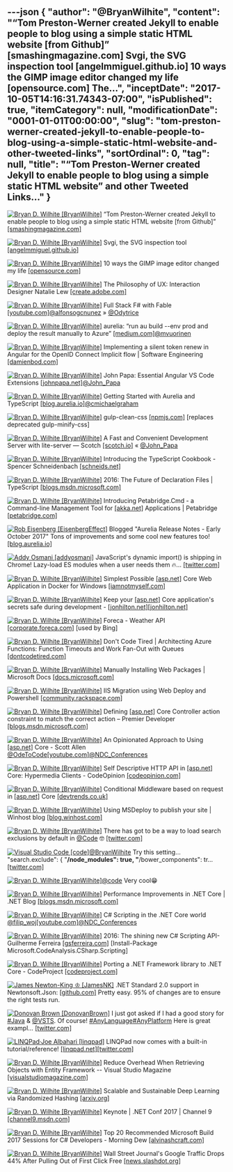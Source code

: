 ---json
{
  "author": "@BryanWilhite",
  "content": "“Tom Preston-Werner created Jekyll to enable people to blog using a simple static HTML website [from Github]” [smashingmagazine.com] Svgi, the SVG inspection tool [angelmmiguel.github.io] 10 ways the GIMP image editor changed my life [opensource.com] The...",
  "inceptDate": "2017-10-05T14:16:31.74343-07:00",
  "isPublished": true,
  "itemCategory": null,
  "modificationDate": "0001-01-01T00:00:00",
  "slug": "tom-preston-werner-created-jekyll-to-enable-people-to-blog-using-a-simple-static-html-website-and-other-tweeted-links",
  "sortOrdinal": 0,
  "tag": null,
  "title": "“Tom Preston-Werner created Jekyll to enable people to blog using a simple static HTML website” and other Tweeted Links…"
}
---

[<img alt="Bryan D. Wilhite [BryanWilhite]" src="https://songhay.blob.core.windows.net/shared-social-twitter/BryanWilhite.jpeg">](http://t.co/UNdqV0Z1zz "Bryan D. Wilhite [BryanWilhite]") “Tom Preston-Werner created Jekyll to enable people to blog using a simple static HTML website [from Github]” [[smashingmagazine.com]](https://www.smashingmagazine.com/2014/08/build-blog-jekyll-github-pages/)

[<img alt="Bryan D. Wilhite [BryanWilhite]" src="https://songhay.blob.core.windows.net/shared-social-twitter/BryanWilhite.jpeg">](http://t.co/UNdqV0Z1zz "Bryan D. Wilhite [BryanWilhite]") Svgi, the SVG inspection tool [[angelmmiguel.github.io]](https://angelmmiguel.github.io/svgi/)

[<img alt="Bryan D. Wilhite [BryanWilhite]" src="https://songhay.blob.core.windows.net/shared-social-twitter/BryanWilhite.jpeg">](http://t.co/UNdqV0Z1zz "Bryan D. Wilhite [BryanWilhite]") 10 ways the GIMP image editor changed my life [[opensource.com]](https://opensource.com/article/17/6/gimp-10-ways)

[<img alt="Bryan D. Wilhite [BryanWilhite]" src="https://songhay.blob.core.windows.net/shared-social-twitter/BryanWilhite.jpeg">](http://t.co/UNdqV0Z1zz "Bryan D. Wilhite [BryanWilhite]") The Philosophy of UX: Interaction Designer Natalie Lew [[create.adobe.com]](http://create.adobe.com/2017/6/3/the_philosophy_of_ux_interaction_designer_natalie_lew.html)

[<img alt="Bryan D. Wilhite [BryanWilhite]" src="https://songhay.blob.core.windows.net/shared-social-twitter/BryanWilhite.jpeg">](http://t.co/UNdqV0Z1zz "Bryan D. Wilhite [BryanWilhite]") Full Stack F# with Fable [[youtube.com]](https://www.youtube.com/watch?v=hf0gepgb0Dc)[@alfonsogcnunez](http://twitter.com/alfonsogcnunez) » [@Odytrice](http://twitter.com/Odytrice)

[<img alt="Bryan D. Wilhite [BryanWilhite]" src="https://songhay.blob.core.windows.net/shared-social-twitter/BryanWilhite.jpeg">](http://t.co/UNdqV0Z1zz "Bryan D. Wilhite [BryanWilhite]") aurelia: “run au build --env prod and deploy the result manually to Azure” [[medium.com]](https://medium.com/@mikko.vuorinen/the-aurelia-experiment-part-2-a632dff6007a)[@mvuorinen](http://twitter.com/mvuorinen)

[<img alt="Bryan D. Wilhite [BryanWilhite]" src="https://songhay.blob.core.windows.net/shared-social-twitter/BryanWilhite.jpeg">](http://t.co/UNdqV0Z1zz "Bryan D. Wilhite [BryanWilhite]") Implementing a silent token renew in Angular for the OpenID Connect Implicit flow | Software Engineering [[damienbod.com]](https://damienbod.com/2017/06/02/implementing-a-silent-token-renew-in-angular-for-the-openid-connect-implicit-flow/)

[<img alt="Bryan D. Wilhite [BryanWilhite]" src="https://songhay.blob.core.windows.net/shared-social-twitter/BryanWilhite.jpeg">](http://t.co/UNdqV0Z1zz "Bryan D. Wilhite [BryanWilhite]") John Papa: Essential Angular VS Code Extensions [[johnpapa.net]](https://johnpapa.net/essential-angular-vs-code-extensions/)[@John_Papa](http://twitter.com/John_Papa)

[<img alt="Bryan D. Wilhite [BryanWilhite]" src="https://songhay.blob.core.windows.net/shared-social-twitter/BryanWilhite.jpeg">](http://t.co/UNdqV0Z1zz "Bryan D. Wilhite [BryanWilhite]") Getting Started with Aurelia and TypeScript [[blog.aurelia.io]](http://blog.aurelia.io/2015/05/06/getting-started-with-aurelia-and-typescript/)[@cmichaelgraham](http://twitter.com/cmichaelgraham)

[<img alt="Bryan D. Wilhite [BryanWilhite]" src="https://songhay.blob.core.windows.net/shared-social-twitter/BryanWilhite.jpeg">](http://t.co/UNdqV0Z1zz "Bryan D. Wilhite [BryanWilhite]") gulp-clean-css [[npmjs.com]](https://www.npmjs.com/package/gulp-clean-css) [replaces deprecated gulp-minify-css] 

[<img alt="Bryan D. Wilhite [BryanWilhite]" src="https://songhay.blob.core.windows.net/shared-social-twitter/BryanWilhite.jpeg">](http://t.co/UNdqV0Z1zz "Bryan D. Wilhite [BryanWilhite]") A Fast and Convenient Development Server with lite-server ― Scotch [[scotch.io]](https://scotch.io/bar-talk/a-fast-and-convenient-development-server-with-lite-server) « [@John_Papa](http://twitter.com/John_Papa)

[<img alt="Bryan D. Wilhite [BryanWilhite]" src="https://songhay.blob.core.windows.net/shared-social-twitter/BryanWilhite.jpeg">](http://t.co/UNdqV0Z1zz "Bryan D. Wilhite [BryanWilhite]") Introducing the TypeScript Cookbook - Spencer Schneidenbach [[schneids.net]](https://schneids.net/introducing-the-typescript-cookbook/)

[<img alt="Bryan D. Wilhite [BryanWilhite]" src="https://songhay.blob.core.windows.net/shared-social-twitter/BryanWilhite.jpeg">](http://t.co/UNdqV0Z1zz "Bryan D. Wilhite [BryanWilhite]") 2016: The Future of Declaration Files | TypeScript [[blogs.msdn.microsoft.com]](https://blogs.msdn.microsoft.com/typescript/2016/06/15/the-future-of-declaration-files/)

[<img alt="Bryan D. Wilhite [BryanWilhite]" src="https://songhay.blob.core.windows.net/shared-social-twitter/BryanWilhite.jpeg">](http://t.co/UNdqV0Z1zz "Bryan D. Wilhite [BryanWilhite]") Introducing Petabridge.Cmd - a Command-line Management Tool for [[akka.net]](http://Akka.NET) Applications | Petabridge [[petabridge.com]](https://petabridge.com/blog/petabridgecmd-release/)

[<img alt="Rob Eisenberg [EisenbergEffect]" src="https://songhay.blob.core.windows.net/shared-social-twitter/EisenbergEffect.jpg">](https://t.co/VNokeFBcFy "Rob Eisenberg [EisenbergEffect]") Blogged "Aurelia Release Notes - Early October 2017" Tons of improvements and some cool new features too! [[blog.aurelia.io]](http://blog.aurelia.io/2017/10/03/aurelia-release-notes-early-october-2017/)

[<img alt="Addy Osmani [addyosmani]" src="https://songhay.blob.core.windows.net/shared-social-twitter/addyosmani.jpg">](https://t.co/qO6rgXlbk6 "Addy Osmani [addyosmani]") JavaScript's dynamic import() is shipping in Chrome! Lazy-load ES modules when a user needs them 🔥… [[twitter.com]](https://twitter.com/i/web/status/912556308649304064)

[<img alt="Bryan D. Wilhite [BryanWilhite]" src="https://songhay.blob.core.windows.net/shared-social-twitter/BryanWilhite.jpeg">](http://t.co/UNdqV0Z1zz "Bryan D. Wilhite [BryanWilhite]") Simplest Possible [[asp.net]](http://ASP.NET) Core Web Application in Docker for Windows [[iamnotmyself.com]](http://iamnotmyself.com/2017/05/07/simplest-possible-asp-net-core-web-application-in-docker-for-windows/)

[<img alt="Bryan D. Wilhite [BryanWilhite]" src="https://songhay.blob.core.windows.net/shared-social-twitter/BryanWilhite.jpeg">](http://t.co/UNdqV0Z1zz "Bryan D. Wilhite [BryanWilhite]") Keep your [[asp.net]](http://ASP.NET) Core application's secrets safe during development - [[jonhilton.net]](http://jonhilton.net)[[jonhilton.net]](https://jonhilton.net/2017/06/07/keep-your-asp-dot-net-application-secrets-safe/)

[<img alt="Bryan D. Wilhite [BryanWilhite]" src="https://songhay.blob.core.windows.net/shared-social-twitter/BryanWilhite.jpeg">](http://t.co/UNdqV0Z1zz "Bryan D. Wilhite [BryanWilhite]") Foreca - Weather API [[corporate.foreca.com]](http://corporate.foreca.com/en/products-services/data/weather-api) [used by Bing] 

[<img alt="Bryan D. Wilhite [BryanWilhite]" src="https://songhay.blob.core.windows.net/shared-social-twitter/BryanWilhite.jpeg">](http://t.co/UNdqV0Z1zz "Bryan D. Wilhite [BryanWilhite]") Don't Code Tired | Architecting Azure Functions: Function Timeouts and Work Fan-Out with Queues [[dontcodetired.com]](http://dontcodetired.com/blog/post/Architecting-Azure-Functions-Function-Timeouts-and-Work-Fan-Out-with-Queues)

[<img alt="Bryan D. Wilhite [BryanWilhite]" src="https://songhay.blob.core.windows.net/shared-social-twitter/BryanWilhite.jpeg">](http://t.co/UNdqV0Z1zz "Bryan D. Wilhite [BryanWilhite]") Manually Installing Web Packages | Microsoft Docs [[docs.microsoft.com]](https://docs.microsoft.com/en-us/aspnet/web-forms/overview/deployment/web-deployment-in-the-enterprise/manually-installing-web-packages)

[<img alt="Bryan D. Wilhite [BryanWilhite]" src="https://songhay.blob.core.windows.net/shared-social-twitter/BryanWilhite.jpeg">](http://t.co/UNdqV0Z1zz "Bryan D. Wilhite [BryanWilhite]") IIS Migration using Web Deploy and Powershell [[community.rackspace.com]](https://community.rackspace.com/products/f/43/t/7002)

[<img alt="Bryan D. Wilhite [BryanWilhite]" src="https://songhay.blob.core.windows.net/shared-social-twitter/BryanWilhite.jpeg">](http://t.co/UNdqV0Z1zz "Bryan D. Wilhite [BryanWilhite]") Defining [[asp.net]](http://ASP.NET) Core Controller action constraint to match the correct action – Premier Developer [[blogs.msdn.microsoft.com]](https://blogs.msdn.microsoft.com/premier_developer/2017/06/05/defining-asp-net-core-controller-action-constraint-to-match-the-correct-action/)

[<img alt="Bryan D. Wilhite [BryanWilhite]" src="https://songhay.blob.core.windows.net/shared-social-twitter/BryanWilhite.jpeg">](http://t.co/UNdqV0Z1zz "Bryan D. Wilhite [BryanWilhite]") An Opinionated Approach to Using [[asp.net]](http://ASP.NET) Core - Scott Allen [@OdeToCode](http://twitter.com/OdeToCode)[[youtube.com]](https://www.youtube.com/watch?v=szILg-hyFUQ)[@NDC_Conferences](http://twitter.com/NDC_Conferences)

[<img alt="Bryan D. Wilhite [BryanWilhite]" src="https://songhay.blob.core.windows.net/shared-social-twitter/BryanWilhite.jpeg">](http://t.co/UNdqV0Z1zz "Bryan D. Wilhite [BryanWilhite]") Self Descriptive HTTP API in [[asp.net]](http://ASP.NET) Core: Hypermedia Clients - CodeOpinion [[codeopinion.com]](https://codeopinion.com/self-descriptive-http-api-in-asp-net-core-hypermedia-clients/)

[<img alt="Bryan D. Wilhite [BryanWilhite]" src="https://songhay.blob.core.windows.net/shared-social-twitter/BryanWilhite.jpeg">](http://t.co/UNdqV0Z1zz "Bryan D. Wilhite [BryanWilhite]") Conditional Middleware based on request in [[asp.net]](http://ASP.NET) Core [[devtrends.co.uk]](https://www.devtrends.co.uk/blog/conditional-middleware-based-on-request-in-asp.net-core)

[<img alt="Bryan D. Wilhite [BryanWilhite]" src="https://songhay.blob.core.windows.net/shared-social-twitter/BryanWilhite.jpeg">](http://t.co/UNdqV0Z1zz "Bryan D. Wilhite [BryanWilhite]") Using MSDeploy to publish your site | Winhost blog [[blog.winhost.com]](https://blog.winhost.com/using-msdeploy-to-publish-your-site/)

[<img alt="Bryan D. Wilhite [BryanWilhite]" src="https://songhay.blob.core.windows.net/shared-social-twitter/BryanWilhite.jpeg">](http://t.co/UNdqV0Z1zz "Bryan D. Wilhite [BryanWilhite]") There has got to be a way to load search exclusions by default in [@Code](http://twitter.com/Code) 🤓 [[twitter.com]](https://twitter.com/BryanWilhite/status/911280614770229249/photo/1)

[<img alt="Visual Studio Code [code]" src="https://songhay.blob.core.windows.net/shared-social-twitter/code.jpg">](http://t.co/MKVKzC9vu1 "Visual Studio Code [code]")[@BryanWilhite](http://twitter.com/BryanWilhite) Try this setting... "search.exclude": { "**/node_modules": true, "**/bower_components": tr… [[twitter.com]](https://twitter.com/i/web/status/911288458718584833)

[<img alt="Bryan D. Wilhite [BryanWilhite]" src="https://songhay.blob.core.windows.net/shared-social-twitter/BryanWilhite.jpeg">](http://t.co/UNdqV0Z1zz "Bryan D. Wilhite [BryanWilhite]")[@code](http://twitter.com/code) Very cool😁 

[<img alt="Bryan D. Wilhite [BryanWilhite]" src="https://songhay.blob.core.windows.net/shared-social-twitter/BryanWilhite.jpeg">](http://t.co/UNdqV0Z1zz "Bryan D. Wilhite [BryanWilhite]") Performance Improvements in .NET Core | .NET Blog [[blogs.msdn.microsoft.com]](https://blogs.msdn.microsoft.com/dotnet/2017/06/07/performance-improvements-in-net-core/)

[<img alt="Bryan D. Wilhite [BryanWilhite]" src="https://songhay.blob.core.windows.net/shared-social-twitter/BryanWilhite.jpeg">](http://t.co/UNdqV0Z1zz "Bryan D. Wilhite [BryanWilhite]") C# Scripting in the .NET Core world [@filip_woj](http://twitter.com/filip_woj)[[youtube.com]](https://www.youtube.com/watch?v=Tr5o3bPjaxM)[@NDC_Conferences](http://twitter.com/NDC_Conferences)

[<img alt="Bryan D. Wilhite [BryanWilhite]" src="https://songhay.blob.core.windows.net/shared-social-twitter/BryanWilhite.jpeg">](http://t.co/UNdqV0Z1zz "Bryan D. Wilhite [BryanWilhite]") 2016: The shining new C# Scripting API- Guilherme Ferreira [[gsferreira.com]](http://gsferreira.com/archive/2016/02/the-shining-new-csharp-scripting-api/) [Install-Package Microsoft.CodeAnalysis.CSharp.Scripting] 

[<img alt="Bryan D. Wilhite [BryanWilhite]" src="https://songhay.blob.core.windows.net/shared-social-twitter/BryanWilhite.jpeg">](http://t.co/UNdqV0Z1zz "Bryan D. Wilhite [BryanWilhite]") Porting a .NET Framework library to .NET Core - CodeProject [[codeproject.com]](https://www.codeproject.com/Articles/1190475/Porting-a-NET-Framework-library-to-NET-Core)

[<img alt="James Newton-King ♔ [JamesNK]" src="https://songhay.blob.core.windows.net/shared-social-twitter/JamesNK.jpeg">](http://t.co/NT5azIWwVG "James Newton-King ♔ [JamesNK]") .NET Standard 2.0 support in Newtonsoft.Json: [[github.com]](https://github.com/JamesNK/Newtonsoft.Json/commit/ab3315f1d5e57c70203c904be79d8e951bf09794) Pretty easy. 95% of changes are to ensure the right tests run. 

[<img alt="Donovan Brown [DonovanBrown]" src="https://songhay.blob.core.windows.net/shared-social-twitter/DonovanBrown.jpg">](https://t.co/jxoYdoS05R "Donovan Brown [DonovanBrown]") I just got asked if I had a good story for [#Java](http://twitter.com/search?q=%23Java) &amp; [@VSTS](http://twitter.com/VSTS). Of course! [#AnyLanguage](http://twitter.com/search?q=%23AnyLanguage)[#AnyPlatform](http://twitter.com/search?q=%23AnyPlatform) Here is great exampl… [[twitter.com]](https://twitter.com/i/web/status/916026021937319936)

[<img alt="LINQPad·Joe Albahari [linqpad]" src="https://songhay.blob.core.windows.net/shared-social-twitter/linqpad.jpg">](http://t.co/alg9BCR6l1 "LINQPad·Joe Albahari [linqpad]") LINQPad now comes with a built-in tutorial/reference! [[linqpad.net]](http://www.linqpad.net/download.aspx#beta)[[twitter.com]](https://twitter.com/linqpad/status/915126257095864321/photo/1)

[<img alt="Bryan D. Wilhite [BryanWilhite]" src="https://songhay.blob.core.windows.net/shared-social-twitter/BryanWilhite.jpeg">](http://t.co/UNdqV0Z1zz "Bryan D. Wilhite [BryanWilhite]") Reduce Overhead When Retrieving Objects with Entity Framework -- Visual Studio Magazine [[visualstudiomagazine.com]](https://visualstudiomagazine.com/articles/2017/06/01/reduce-overhead.aspx)

[<img alt="Bryan D. Wilhite [BryanWilhite]" src="https://songhay.blob.core.windows.net/shared-social-twitter/BryanWilhite.jpeg">](http://t.co/UNdqV0Z1zz "Bryan D. Wilhite [BryanWilhite]") Scalable and Sustainable Deep Learning via Randomized Hashing [[arxiv.org]](https://arxiv.org/abs/1602.08194)

[<img alt="Bryan D. Wilhite [BryanWilhite]" src="https://songhay.blob.core.windows.net/shared-social-twitter/BryanWilhite.jpeg">](http://t.co/UNdqV0Z1zz "Bryan D. Wilhite [BryanWilhite]") Keynote | .NET Conf 2017 | Channel 9 [[channel9.msdn.com]](https://channel9.msdn.com/Events/dotnetConf/2017/K111)

[<img alt="Bryan D. Wilhite [BryanWilhite]" src="https://songhay.blob.core.windows.net/shared-social-twitter/BryanWilhite.jpeg">](http://t.co/UNdqV0Z1zz "Bryan D. Wilhite [BryanWilhite]") Top 20 Recommended Microsoft Build 2017 Sessions for C# Developers - Morning Dew [[alvinashcraft.com]](https://www.alvinashcraft.com/2017/06/07/top-20-recommended-microsoft-build-2017-sessions-for-c-developers/)

[<img alt="Bryan D. Wilhite [BryanWilhite]" src="https://songhay.blob.core.windows.net/shared-social-twitter/BryanWilhite.jpeg">](http://t.co/UNdqV0Z1zz "Bryan D. Wilhite [BryanWilhite]") Wall Street Journal's Google Traffic Drops 44% After Pulling Out of First Click Free [[news.slashdot.org]](https://news.slashdot.org/story/17/06/05/2315228/wall-street-journals-google-traffic-drops-44-after-pulling-out-of-first-click-free?utm_source=feedly1.0mainlinkanon&utm_medium=feed)
